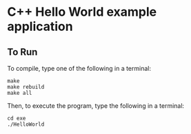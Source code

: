 # C++ Hello World example application

## To Run
To compile, type one of the following in a terminal:
```
make
make rebuild
make all
```
Then, to execute the program, type the following in a terminal:
```
cd exe
./HelloWorld
```
